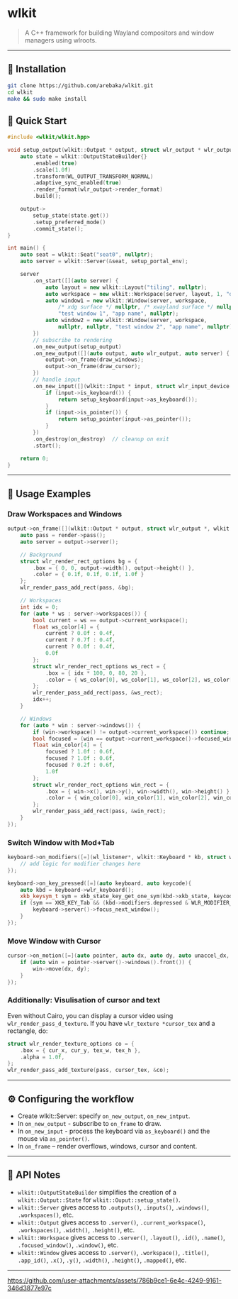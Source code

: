 # wlkit

> A C++ framework for building Wayland compositors and window managers using wlroots.

---

## 🔧 Installation

```bash
git clone https://github.com/arebaka/wlkit.git
cd wlkit
make && sudo make install
```

## 📘 Quick Start

```cpp
#include <wlkit/wlkit.hpp>

void setup_output(wlkit::Output * output, struct wlr_output * wlr_output, wlkit::Server * server) {
	auto state = wlkit::OutputStateBuilder{}
		.enabled(true)
		.scale(1.0f)
		.transform(WL_OUTPUT_TRANSFORM_NORMAL)
		.adaptive_sync_enabled(true)
		.render_format(wlr_output->render_format)
		.build();

	output->
		setup_state(state.get())
		.setup_preferred_mode()
		.commit_state();
}

int main() {
	auto seat = wlkit::Seat("seat0", nullptr);
	auto server = wlkit::Server(&seat, setup_portal_env);

	server
		.on_start([](auto server) {
			auto layout = new wlkit::Layout("tiling", nullptr);
			auto workspace = new wlkit::Workspace(server, layout, 1, "default", nullptr);
			auto window1 = new wlkit::Window(server, workspace,
				/* xdg surface */ nullptr, /* xwayland surface */ nullptr,
				"test window 1", "app name", nullptr);
			auto window2 = new wlkit::Window(server, workspace,
				nullptr, nullptr, "test window 2", "app name", nullptr);
		})
		// subscribe to rendering
		.on_new_output(setup_output)
		.on_new_output([](auto output, auto wlr_output, auto server) {
			output->on_frame(draw_windows);
			output->on_frame(draw_cursor);
		})
		// handle input
		.on_new_input([](wlkit::Input * input, struct wlr_input_device * device, wlkit::Server * server) {
			if (input->is_keyboard()) {
				return setup_keyboard(input->as_keyboard());
			}
			if (input->is_pointer()) {
				return setup_pointer(input->as_pointer());
			}
		})
		.on_destroy(on_destroy)  // cleanup on exit
		.start();

	return 0;
}
```

---

## 🧭 Usage Examples

### Draw Workspaces and Windows

```cpp
output->on_frame([](wlkit::Output * output, struct wlr_output *, wlkit::Render * render){
	auto pass = render->pass();
	auto server = output->server();

	// Background
	struct wlr_render_rect_options bg = {
		.box = { 0, 0, output->width(), output->height() },
		.color = { 0.1f, 0.1f, 0.1f, 1.0f }
	};
	wlr_render_pass_add_rect(pass, &bg);

	// Workspaces
	int idx = 0;
	for (auto * ws : server->workspaces()) {
		bool current = ws == output->current_workspace();
		float ws_color[4] = {
			current ? 0.0f : 0.4f,
			current ? 0.7f : 0.4f,
			current ? 0.0f : 0.4f,
			0.0f
		};
		struct wlr_render_rect_options ws_rect = {
			.box = { idx * 100, 0, 80, 20 },
			.color = { ws_color[0], ws_color[1], ws_color[2], ws_color[3] }
		};
		wlr_render_pass_add_rect(pass, &ws_rect);
		idx++;
	}

	// Windows
	for (auto * win : server->windows()) {
		if (win->workspace() != output->current_workspace()) continue;
		bool focused = (win == output->current_workspace()->focused_window());
		float win_color[4] = {
			focused ? 1.0f : 0.6f,
			focused ? 1.0f : 0.6f,
			focused ? 0.2f : 0.6f,
			1.0f
		};
		struct wlr_render_rect_options win_rect = {
			.box = { win->x(), win->y(), win->width(), win->height() },
			.color = { win_color[0], win_color[1], win_color[2], win_color[3] }
		};
		wlr_render_pass_add_rect(pass, &win_rect);
	}
});
```

### Switch Window with Mod+Tab

```cpp
keyboard->on_modifiers([=](wl_listener*, wlkit::Keyboard * kb, struct wlr_keyboard_modifiers * mods, struct wlr_keyboard*){
	// add logic for modifier changes here
});

keyboard->on_key_pressed([=](auto keyboard, auto keycode){
	auto kbd = keyboard->wlr_keyboard();
	xkb_keysym_t sym = xkb_state_key_get_one_sym(kbd->xkb_state, keycode + 8);
	if (sym == XKB_KEY_Tab && (kbd->modifiers.depressed & WLR_MODIFIER_LOGO)) {
		keyboard->server()->focus_next_window();
	}
});
```

### Move Window with Cursor

```cpp
cursor->on_motion([=](auto pointer, auto dx, auto dy, auto unaccel_dx, auto unaccel_dy){
	if (auto win = pointer->server()->windows().front()) {
		win->move(dx, dy);
	}
});
```

### Additionally: Visulisation of cursor and text

Even without Cairo, you can display a cursor video using `wlr_render_pass_d_texture`.
If you have `wlr_texture *cursor_tex` and a rectangle, do:

```cpp
struct wlr_render_texture_options co = {
	.box = { cur_x, cur_y, tex_w, tex_h },
	.alpha = 1.0f,
};
wlr_render_pass_add_texture(pass, cursor_tex, &co);
```

---

## ⚙️ Configuring the workflow

- Create wlkit::Server: specify `on_new_output`, `on_new_intput`.
- In `on_new_output` - subscribe to `on_frame` to draw.
- In `on_new_input` - process the keyboard via `as_keyboard()` and the mouse via `as_pointer()`.
- In `on_frame` – render overflows, windows, cursor and content.

---

## 🧠 API Notes

- `wlkit::OutputStateBuilder` simplifies the creation of a `wlkit::Output::State` for `wlkit::Ouput::setup_state()`.
- `wlkit::Server` gives access to `.outputs()`, `.inputs()`, `.windows()`, `.workspaces()`, etc.
- `wlkit::Output` gives access to `.server()`, `.current_workspace()`, `.workspaces()`, `.width()`, `.height()`, etc.
- `wlkit::Workspace` gives access to `.server()`, `.layout()`, `.id()`, `.name()`, `.focused_window()`, `.window()`, etc.
- `wlkit::Window` gives access to `.server()`, `.workspace()`, `.title()`, `.app_id()`, `.x()`, `.y()`, `.width()`, `.height()`, `.mapped()`, etc.

---

https://github.com/user-attachments/assets/786b9ce1-6e4c-4249-9161-346d3877e97c
